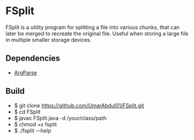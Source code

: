 # FSplit
FSplit is a utility program for splitting a file into various chunks, that can later be
merged to recreate the original file. Useful when storing a large file in multiple smaller
storage devices.

## Dependencies
* [ArgParse](https://github.com/UmarAbdul01/ArgParser.git)

## Build
* $ git clone https://github.com/UmarAbdul01/FSplit.git
* $ cd FSplit
* $ javac FSplit.java -d /your/class/path
* $ chmod +x fsplit
* $ ./fsplit --help
